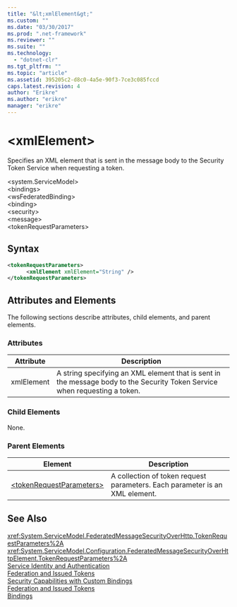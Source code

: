 ```yaml
---
title: "&lt;xmlElement&gt;"
ms.custom: ""
ms.date: "03/30/2017"
ms.prod: ".net-framework"
ms.reviewer: ""
ms.suite: ""
ms.technology: 
  - "dotnet-clr"
ms.tgt_pltfrm: ""
ms.topic: "article"
ms.assetid: 395205c2-d8c0-4a5e-90f3-7ce3c085fccd
caps.latest.revision: 4
author: "Erikre"
ms.author: "erikre"
manager: "erikre"
---
```

# &lt;xmlElement&gt;
Specifies an XML element that is sent in the message body to the Security Token Service when requesting a token.  
  
 \<system.ServiceModel>  
\<bindings>  
\<wsFederatedBinding>  
\<binding>  
\<security>  
\<message>  
\<tokenRequestParameters>  
  
## Syntax  
  
```xml  
<tokenRequestParameters>  
      <xmlElement xmlElement="String" />  
</tokenRequestParameters>  
```  
  
## Attributes and Elements  
 The following sections describe attributes, child elements, and parent elements.  
  
### Attributes  
  
|Attribute|Description|  
|---------------|-----------------|  
|xmlElement|A string specifying an XML element that is sent in the message body to the Security Token Service when requesting a token.|  
  
### Child Elements  
 None.  
  
### Parent Elements  
  
|Element|Description|  
|-------------|-----------------|  
|[\<tokenRequestParameters>](../../../../../docs/framework/configure-apps/file-schema/wcf/tokenrequestparameters.md)|A collection of token request parameters. Each parameter is an XML element.|  
  
## See Also  
 <xref:System.ServiceModel.FederatedMessageSecurityOverHttp.TokenRequestParameters%2A>   
 <xref:System.ServiceModel.Configuration.FederatedMessageSecurityOverHttpElement.TokenRequestParameters%2A>   
 [Service Identity and Authentication](../../../../../docs/framework/wcf/feature-details/service-identity-and-authentication.md)   
 [Federation and Issued Tokens](../../../../../docs/framework/wcf/feature-details/federation-and-issued-tokens.md)   
 [Security Capabilities with Custom Bindings](../../../../../docs/framework/wcf/feature-details/security-capabilities-with-custom-bindings.md)   
 [Federation and Issued Tokens](../../../../../docs/framework/wcf/feature-details/federation-and-issued-tokens.md)   
 [Bindings](../../../../../docs/framework/wcf/bindings.md)
